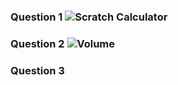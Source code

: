 ### Question 1 ![Scratch Calculator](https://github.com/layyana-junaid/PFFall23/assets/142867946/89b68735-1805-46c0-996d-711be917b48a)
### Question 2 ![Volume](https://github.com/layyana-junaid/PFFall23/assets/142867946/d5fb00a3-74bd-4540-9230-c1c07dfa548f)
### Question 3
